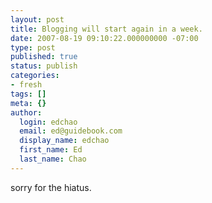 ```yaml
---
layout: post
title: Blogging will start again in a week.
date: 2007-08-19 09:10:22.000000000 -07:00
type: post
published: true
status: publish
categories:
- fresh
tags: []
meta: {}
author:
  login: edchao
  email: ed@guidebook.com
  display_name: edchao
  first_name: Ed
  last_name: Chao
---
```

<p>sorry for the hiatus.</p>
